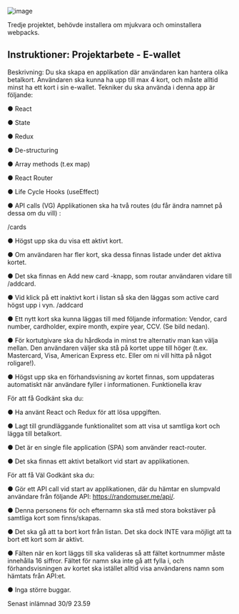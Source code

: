 ![image](https://user-images.githubusercontent.com/30622818/193041736-0ff4106b-3ad9-45cc-8bbb-2346bdde8032.png)



Tredje projektet, behövde installera om mjukvara och ominstallera webpacks.

<h2>Instruktioner: Projektarbete - E-wallet</h2>

Beskrivning: Du ska skapa en applikation där användaren kan hantera olika betalkort. Användaren ska kunna ha upp till max 4 kort, och måste alltid minst ha ett kort i sin e-wallet. Tekniker du ska använda i denna app är följande:

● React

● State

● Redux

● De-structuring

● Array methods (t.ex map)

● React Router

● Life Cycle Hooks (useEffect)

● API calls (VG) Applikationen ska ha två routes (du får ändra namnet på dessa om du vill) :

/cards

● Högst upp ska du visa ett aktivt kort.

● Om användaren har fler kort, ska dessa finnas listade under det aktiva kortet.

● Det ska finnas en Add new card -knapp, som routar användaren vidare till /addcard.

● Vid klick på ett inaktivt kort i listan så ska den läggas som active card högst upp i vyn. /addcard

● Ett nytt kort ska kunna läggas till med följande information: Vendor, card number, cardholder, expire month, expire year, CCV. (Se bild nedan).

● För kortutgivare ska du hårdkoda in minst tre alternativ man kan välja mellan. Den användaren väljer ska stå på kortet uppe till höger (t.ex. Mastercard, Visa, American Express etc. Eller om ni vill hitta på något roligare!).

● Högst upp ska en förhandsvisning av kortet finnas, som uppdateras automatiskt när användare fyller i informationen. Funktionella krav

För att få Godkänt ska du:

● Ha använt React och Redux för att lösa uppgiften.

● Lagt till grundläggande funktionalitet som att visa ut samtliga kort och lägga till betalkort.

● Det är en single file application (SPA) som använder react-router.

● Det ska finnas ett aktivt betalkort vid start av applikationen.


För att få Väl Godkänt ska du:

● Gör ett API call vid start av applikationen, där du hämtar en slumpvald användare från följande API: https://randomuser.me/api/.

● Denna personens för och efternamn ska stå med stora bokstäver på samtliga kort som finns/skapas.

● Det ska gå att ta bort kort från listan. Det ska dock INTE vara möjligt att ta bort ett kort som är aktivt.

● Fälten när en kort läggs till ska valideras så att fältet kortnummer måste innehålla 16 siffror. Fältet för namn ska inte gå att fylla i, och förhandsvisningen av kortet ska istället alltid visa användarens namn som hämtats från API:et.

● Inga större buggar.

Senast inlämnad 30/9 23.59 
